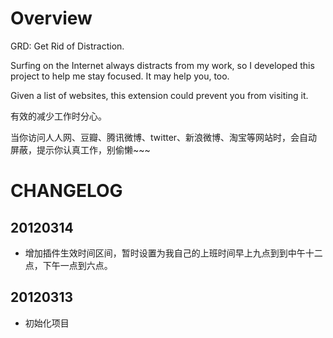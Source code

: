 Overview
========

GRD: Get Rid of Distraction.

Surfing on the Internet always distracts from my work, so I developed this project to help me stay focused. It may help you, too.

Given a list of websites, this extension could prevent you from visiting it.

有效的减少工作时分心。

当你访问人人网、豆瓣、腾讯微博、twitter、新浪微博、淘宝等网站时，会自动屏蔽，提示你认真工作，别偷懒~~~

CHANGELOG
=========

20120314
--------

*   增加插件生效时间区间，暂时设置为我自己的上班时间早上九点到到中午十二点，下午一点到六点。

20120313
---------

*   初始化项目
